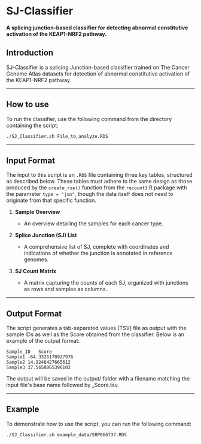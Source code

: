 # SJ-Classifier
**A splicing junction-based classifier for detecting abnormal constitutive activation of the KEAP1-NRF2 pathway.**
## Introduction 

SJ-Classifier is a splicing Junction-based classifier trained on The Cancer Genome Atlas datasets for detection of abnormal constitutive activation of the KEAP1-NRF2 pathway.

----
## How to use 
To run the classifier, use the following command from the directory containing the script:
```bash
./SJ_Classifier.sh File_to_analyze.RDS
```

----
## Input Format

The input to this script is an `.RDS` file containing three key tables, structured as described below. These tables must adhere to the same design as those produced by the `create_rse()` function from the `recount3` R package with the parameter `type = "jxn"`, though the data itself does not need to originate from that specific function.

1. **Sample Overview**  
    - An overview detailing the samples for each cancer type.

2. **Splice Junction (SJ) List**  
    -	A comprehensive list of SJ, complete with coordinates and indications of whether the junction is annotated in reference genomes.

3. **SJ Count Matrix**  
    -	A matrix capturing the counts of each SJ, organized with junctions as rows and samples as columns..


----
## Output Format

The script generates a tab-separated values (TSV) file as output with the sample IDs as well as the Score obtained from the classifier. Below is an example of the output format:

```tsv
Sample_ID	Score
Sample1	-64.3326178927976
Sample2	14.9246427665612
Sample3	37.5658065396102
```

The output will be saved in the output/ folder with a filename matching the input file's base name followed by \_Score.tsv. 

----
## Example

To demonstrate how to use the script, you can run the following command:

```bash
./SJ_Classifier.sh example_data/SRP066737.RDS
```

